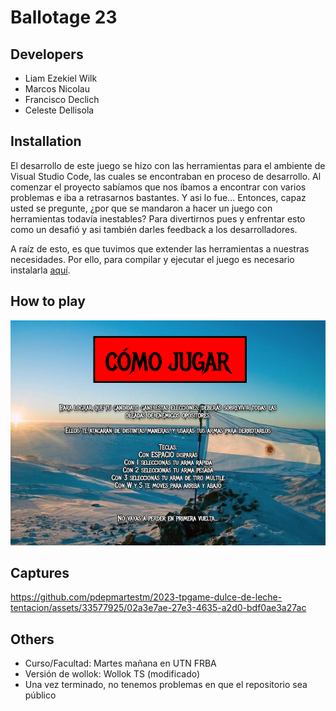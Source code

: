 # Ballotage 23

## Developers

-   Liam Ezekiel Wilk
-   Marcos Nicolau
-   Francisco Declich
-   Celeste Dellisola

## Installation

El desarrollo de este juego se hizo con las herramientas para el ambiente de Visual Studio Code, las cuales se encontraban en proceso de desarrollo. Al comenzar el proyecto sabíamos que nos íbamos a encontrar con varios problemas e iba a retrasarnos bastantes. Y asi lo fue... Entonces, capaz usted se pregunte, ¿por que se mandaron a hacer un juego con herramientas todavía inestables? Para divertirnos pues y enfrentar esto como un desafió y asi también darles feedback a los desarrolladores.

A raíz de esto, es que tuvimos que extender las herramientas a nuestras necesidades. Por ello, para compilar y ejecutar el juego es necesario instalarla [aquí](https://github.com/MarcosNicolau/wollok-ts-cli).

## How to play

![](./assets/how-to-play.png)

## Captures

https://github.com/pdepmartestm/2023-tpgame-dulce-de-leche-tentacion/assets/33577925/02a3e7ae-27e3-4635-a2d0-bdf0ae3a27ac


## Others

-   Curso/Facultad: Martes mañana en UTN FRBA
-   Versión de wollok: Wollok TS (modificado)
-   Una vez terminado, no tenemos problemas en que el repositorio sea público
